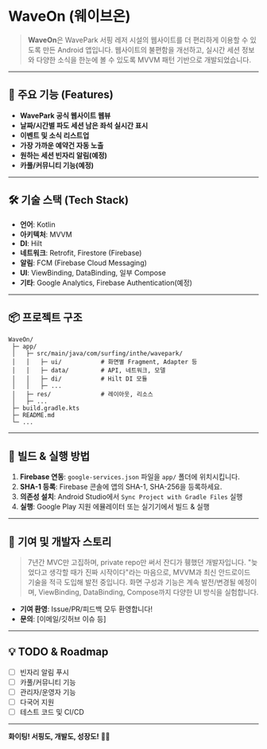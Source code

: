 # WaveOn (웨이브온)

> **WaveOn**은 WavePark 서핑 레저 시설의 웹사이트를 더 편리하게 이용할 수 있도록 만든 Android 앱입니다. 
> 웹사이트의 불편함을 개선하고, 실시간 세션 정보와 다양한 소식을 한눈에 볼 수 있도록 MVVM 패턴 기반으로 개발되었습니다.

---

## 🌊 주요 기능 (Features)

- **WavePark 공식 웹사이트 웹뷰**
- **날짜/시간별 파도 세션 남은 좌석 실시간 표시**
- **이벤트 및 소식 리스트업**
- **가장 가까운 예약건 자동 노출**
- **원하는 세션 빈자리 알림(예정)**
- **카풀/커뮤니티 기능(예정)**

---

## 🛠️ 기술 스택 (Tech Stack)

- **언어**: Kotlin
- **아키텍처**: MVVM
- **DI**: Hilt
- **네트워크**: Retrofit, Firestore (Firebase)
- **알림**: FCM (Firebase Cloud Messaging)
- **UI**: ViewBinding, DataBinding, 일부 Compose
- **기타**: Google Analytics, Firebase Authentication(예정)

---

## 📦 프로젝트 구조

```
WaveOn/
 ├─ app/
 │   ├─ src/main/java/com/surfing/inthe/wavepark/
 │   │   ├─ ui/           # 화면별 Fragment, Adapter 등
 │   │   ├─ data/         # API, 네트워크, 모델
 │   │   ├─ di/           # Hilt DI 모듈
 │   │   ├─ ...
 │   ├─ res/              # 레이아웃, 리소스
 │   ├─ ...
 ├─ build.gradle.kts
 ├─ README.md
 └─ ...
```

---

## 🚀 빌드 & 실행 방법

1. **Firebase 연동**: `google-services.json` 파일을 `app/` 폴더에 위치시킵니다.
2. **SHA-1 등록**: Firebase 콘솔에 앱의 SHA-1, SHA-256을 등록하세요.
3. **의존성 설치**: Android Studio에서 `Sync Project with Gradle Files` 실행
4. **실행**: Google Play 지원 에뮬레이터 또는 실기기에서 빌드 & 실행

---

## 🤝 기여 및 개발자 스토리

> 7년간 MVC만 고집하며, private repo만 써서 잔디가 휑했던 개발자입니다. 
> "늦었다고 생각할 때가 진짜 시작이다"라는 마음으로, MVVM과 최신 안드로이드 기술을 적극 도입해 발전 중입니다. 
> 화면 구성과 기능은 계속 발전/변경될 예정이며, ViewBinding, DataBinding, Compose까지 다양한 UI 방식을 실험합니다. 

- **기여 환영**: Issue/PR/피드백 모두 환영합니다!
- **문의**: [이메일/깃허브 이슈 등]

---

## 💡 TODO & Roadmap

- [ ] 빈자리 알림 푸시
- [ ] 카풀/커뮤니티 기능
- [ ] 관리자/운영자 기능
- [ ] 다국어 지원
- [ ] 테스트 코드 및 CI/CD

---

**화이팅! 서핑도, 개발도, 성장도!** 🏄‍♂️



